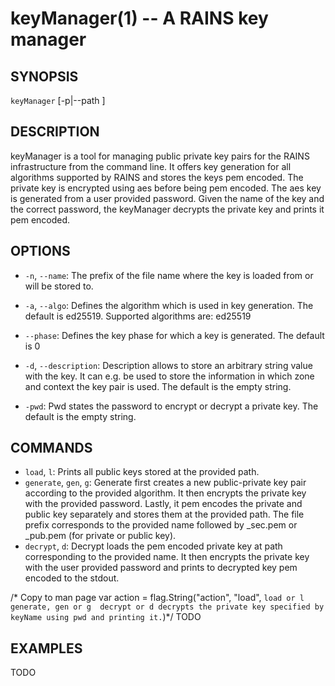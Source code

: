 keyManager(1) -- A RAINS key manager
=================================

## SYNOPSIS

`keyManager` [-p|--path <path>] <command> 

## DESCRIPTION

keyManager is a tool for managing public private key pairs for the RAINS infrastructure from the
command line. It offers key generation for all algorithms supported by RAINS and stores the keys pem
encoded. The private key is encrypted using aes before being pem encoded. The aes key is generated
from a user provided password. Given the name of the key and the correct password, the keyManager
decrypts the private key and prints it pem encoded.

## OPTIONS

* `-n`, `--name`:
    The prefix of the file name where the key is loaded from or will be stored to.

* `-a`, `--algo`:
    Defines the algorithm which is used in key generation. The default is ed25519. Supported
    algorithms are: ed25519

* `--phase`:
    Defines the key phase for which a key is generated. The default is 0

* `-d`, `--description`:
    Description allows to store an arbitrary string value with the key. It can e.g. be used to store
    the information in which zone and context the key pair is used. The default is the empty string.

* `-pwd`:
    Pwd states the password to encrypt or decrypt a private key. The default is the empty string.

## COMMANDS
* `load`, `l`:
    Prints all public keys stored at the provided path.
* `generate`, `gen`, `g`:
    Generate first creates a new public-private key pair according to the provided algorithm. It
    then encrypts the private key with the provided password. Lastly, it pem encodes the private and
    public key separately and stores them at the provided path. The file prefix corresponds to the
    provided name followed by _sec.pem or _pub.pem (for private or public key).
* `decrypt`, `d`:
    Decrypt loads the pem encoded private key at path corresponding to the provided name. It then
    encrypts the private key with the user provided password and prints to decrypted key pem encoded
    to the stdout.

/* Copy to man page
var action = flag.String("action", "load", `load or l 
generate, gen or g 
decrypt or d decrypts the private key specified by keyName using pwd and printing it.`)*/
    TODO

## EXAMPLES

TODO

